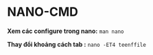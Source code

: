 # NANO-CMD
**Xem các configure trong nano:**
 `man nano`
 
**Thay đổi khoảng cách tab :**
`nano -ET4 teenffile`
